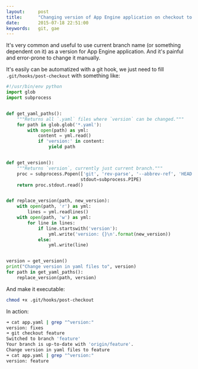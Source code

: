 ```yaml
---
layout:     post
title:      "Changing version of App Engine application on checkout to a git branch"
date:       2015-07-18 22:51:00
keywords:   git, gae
---
```


It's very common and useful to use current branch name (or something dependent on it)
as a version for App Engine application. And it's painful and error-prone to
change it manually.

It's easily can be automatized with a git hook, we just need to fill `.git/hooks/post-checkout`
with something like:

~~~python
#!/usr/bin/env python
import glob
import subprocess


def get_yaml_paths():
    """Returns all `.yaml` files where `version` can be changed."""
    for path in glob.glob('*.yaml'):
        with open(path) as yml:
            content = yml.read()
            if 'version:' in content:
                yield path


def get_version():
    """Returns `version`, currently just current branch."""
    proc = subprocess.Popen(['git', 'rev-parse', '--abbrev-ref', 'HEAD'],
                            stdout=subprocess.PIPE)
    return proc.stdout.read()


def replace_version(path, new_version):
    with open(path, 'r') as yml:
        lines = yml.readlines()
    with open(path, 'w') as yml:
        for line in lines:
            if line.startswith('version'):
                yml.write('version: {}\n'.format(new_version))
            else:
                yml.write(line)


version = get_version()
print("Change version in yaml files to", version)
for path in get_yaml_paths():
    replace_version(path, version)

~~~

And make it executable:

~~~bash
chmod +x .git/hooks/post-checkout
~~~

In action:

~~~bash
➜ cat app.yaml | grep "^version:"
version: fixes
➜ git checkout feature
Switched to branch 'feature'
Your branch is up-to-date with 'origin/feature'.
Change version in yaml files to feature
➜ cat app.yaml | grep "^version:"
version: feature
~~~
